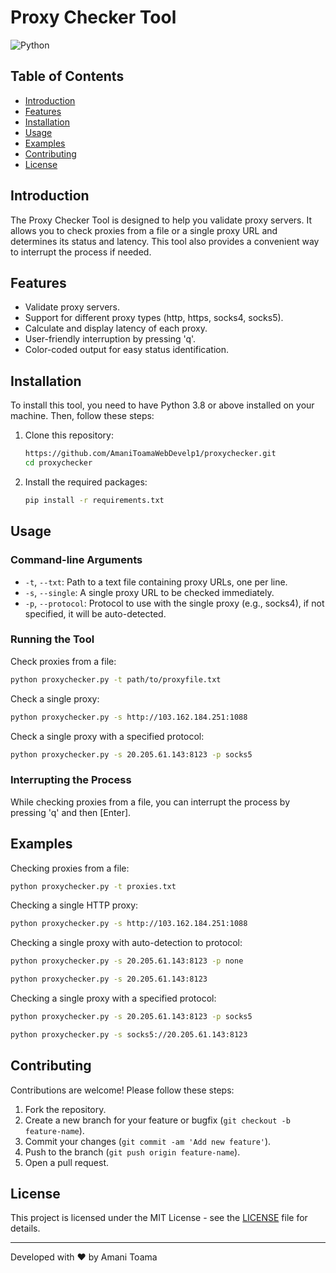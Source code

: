 # Proxy Checker Tool

![Python](https://img.shields.io/badge/Python-3.8%2B-blue)

## Table of Contents
- [Introduction](#introduction)
- [Features](#features)
- [Installation](#installation)
- [Usage](#usage)
- [Examples](#examples)
- [Contributing](#contributing)
- [License](#license)

## Introduction

The Proxy Checker Tool is designed to help you validate proxy servers. It allows you to check proxies from a file or a single proxy URL and determines its status and latency. This tool also provides a convenient way to interrupt the process if needed.

## Features

- Validate proxy servers.
- Support for different proxy types (http, https, socks4, socks5).
- Calculate and display latency of each proxy.
- User-friendly interruption by pressing 'q'.
- Color-coded output for easy status identification.

## Installation

To install this tool, you need to have Python 3.8 or above installed on your machine. Then, follow these steps:

1. Clone this repository:
    ```sh
    https://github.com/AmaniToamaWebDevelp1/proxychecker.git
    cd proxychecker
    ```

2. Install the required packages:
    ```sh
    pip install -r requirements.txt
    ```

## Usage

### Command-line Arguments

- `-t`, `--txt`: Path to a text file containing proxy URLs, one per line.
- `-s`, `--single`: A single proxy URL to be checked immediately.
- `-p`, `--protocol`: Protocol to use with the single proxy (e.g., socks4), if not specified, it will be auto-detected.

### Running the Tool

Check proxies from a file:
```sh
python proxychecker.py -t path/to/proxyfile.txt
```

Check a single proxy:
```sh
python proxychecker.py -s http://103.162.184.251:1088
```

Check a single proxy with a specified protocol:
```sh
python proxychecker.py -s 20.205.61.143:8123 -p socks5
```

### Interrupting the Process

While checking proxies from a file, you can interrupt the process by pressing 'q' and then [Enter].

## Examples

Checking proxies from a file:
```sh
python proxychecker.py -t proxies.txt
```

Checking a single HTTP proxy:
```sh
python proxychecker.py -s http://103.162.184.251:1088
```

Checking a single proxy with auto-detection to protocol:
```sh
python proxychecker.py -s 20.205.61.143:8123 -p none
```
```sh
python proxychecker.py -s 20.205.61.143:8123 
```

Checking a single proxy with a specified protocol:
```sh
python proxychecker.py -s 20.205.61.143:8123 -p socks5
```
```sh
python proxychecker.py -s socks5://20.205.61.143:8123 
```

## Contributing

Contributions are welcome! Please follow these steps:

1. Fork the repository.
2. Create a new branch for your feature or bugfix (`git checkout -b feature-name`).
3. Commit your changes (`git commit -am 'Add new feature'`).
4. Push to the branch (`git push origin feature-name`).
5. Open a pull request.

## License

This project is licensed under the MIT License - see the [LICENSE](LICENSE) file for details.

---

Developed with ❤️ by Amani Toama
